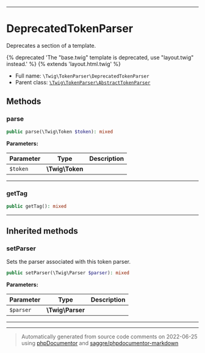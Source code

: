 ***

# DeprecatedTokenParser

Deprecates a section of a template.

{% deprecated 'The "base.twig" template is deprecated, use "layout.twig" instead.' %}
{% extends 'layout.html.twig' %}

* Full name: `\Twig\TokenParser\DeprecatedTokenParser`
* Parent class: [`\Twig\TokenParser\AbstractTokenParser`](./AbstractTokenParser.md)




## Methods


### parse



```php
public parse(\Twig\Token $token): mixed
```








**Parameters:**

| Parameter | Type | Description |
|-----------|------|-------------|
| `$token` | **\Twig\Token** |  |




***

### getTag



```php
public getTag(): mixed
```











***


## Inherited methods


### setParser

Sets the parser associated with this token parser.

```php
public setParser(\Twig\Parser $parser): mixed
```








**Parameters:**

| Parameter | Type | Description |
|-----------|------|-------------|
| `$parser` | **\Twig\Parser** |  |




***


***
> Automatically generated from source code comments on 2022-06-25 using [phpDocumentor](http://www.phpdoc.org/) and [saggre/phpdocumentor-markdown](https://github.com/Saggre/phpDocumentor-markdown)
